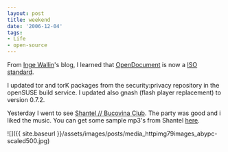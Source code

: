 ```yaml
---
layout: post
title: weekend
date: '2006-12-04'
tags:
- Life
- open-source
---
```


From [Inge Wallin][2]'s blog, I learned that [OpenDocument][3] is now a [ISO standard][1].

I updated tor and torK packages from the security:privacy repository in the openSUSE build service. I updated also gnash (flash player replacement) to version 0.7.2.

Yesterday I went to see [Shantel // Bucovina Club][4]. The party was good and i liked the music. You can get some sample mp3's from Shantel [here][5].

 ![]({{ site.baseurl }}/assets/images/posts/media_httpimg79images_abypc-scaled500.jpg)

[1]: http://www.iso.org/iso/en/CatalogueDetailPage.CatalogueDetail?CSNUMBER=43485&ICS1=35&ICS2=240&ICS3=30  
 [2]: http://ingwa2.blogspot.com/  
 [3]: http://en.wikipedia.org/wiki/Opendocument  
 [4]: http://www.bucovina.de/  
 [5]: http://www.br-online.de/kultur-szene/thema/bavarianopensource-gratis-mp3/shantel.xml

